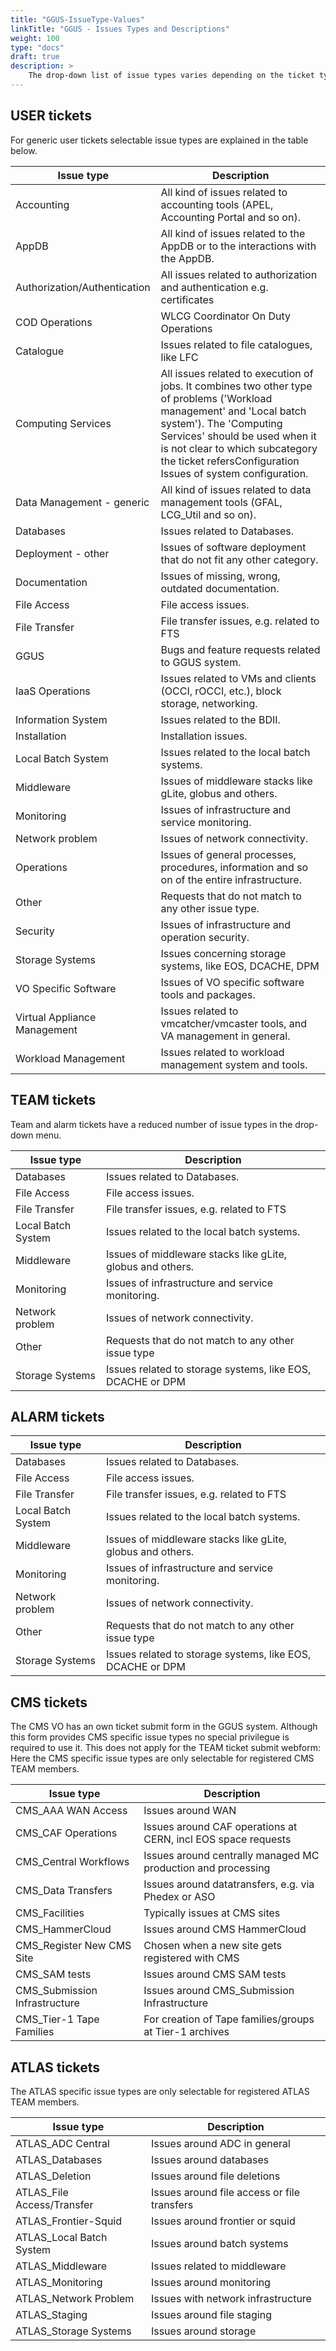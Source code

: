 ```yaml
---
title: "GGUS-IssueType-Values"
linkTitle: "GGUS - Issues Types and Descriptions"
weight: 100
type: "docs"
draft: true
description: >
    The drop-down list of issue types varies depending on the ticket type.
---
```


## USER tickets

For generic user tickets selectable issue types are explained in the table below.

<!-- markdownlint-disable line-length no-inline-html no-bare-urls -->

| Issue type                    | Description                                                                            |
|-------------------------------|----------------------------------------------------------------------------------------|
|Accounting	       	      	| All kind of issues related to accounting tools (APEL, Accounting Portal and so on).    |
|AppDB			      	| All kind of issues related to the AppDB or to the interactions with the AppDB.         |
|Authorization/Authentication	| All issues related to authorization and authentication e.g. certificates               |
|COD Operations		    	| WLCG Coordinator On Duty Operations                                                    |
|Catalogue			|Issues related to file catalogues, like LFC
|Computing Services		| All issues related to execution of jobs. It combines two other type of problems ('Workload management' and 'Local batch system'). The 'Computing Services' should be used when it is not clear to which subcategory the ticket refersConfiguration	Issues of system configuration.
|Data Management - generic	| All kind of issues related to data management tools (GFAL, LCG_Util and so on).
|Databases			| Issues related to Databases.
|Deployment - other		| Issues of software deployment that do not fit any other category.
|Documentation			| Issues of missing, wrong, outdated documentation.
|File Access			| File access issues.
|File Transfer			| File transfer issues, e.g. related to FTS
|GGUS				| Bugs and feature requests related to GGUS system.
|IaaS Operations		| Issues related to VMs and clients (OCCI, rOCCI, etc.), block storage, networking.
|Information System		| Issues related to the BDII.
|Installation			| Installation issues.
|Local Batch System		| Issues related to the local batch systems.
|Middleware			| Issues of middleware stacks like gLite, globus and others.
|Monitoring			| Issues of infrastructure and service monitoring.
|Network problem		| Issues of network connectivity.
|Operations			| Issues of general processes, procedures, information and so on of the entire infrastructure.
|Other				| Requests that do not match to any other issue type.
|Security			| Issues of infrastructure and operation security.
|Storage Systems		| Issues concerning storage systems, like EOS, DCACHE, DPM
|VO Specific Software		| Issues of VO specific software tools and packages.
|Virtual Appliance Management	| Issues related to vmcatcher/vmcaster tools, and VA management in general.
|Workload Management		| Issues related to workload management system and tools.

<!-- markdownlint-enable line-length no-inline-html no-bare-urls -->

## TEAM tickets

Team and alarm tickets have a reduced number of issue types in the drop-down menu.

<!-- markdownlint-disable line-length no-inline-html no-bare-urls -->

| Issue type            | Description                                                                            |
|-----------------------|----------------------------------------------------------------------------------------|
|Databases		| Issues related to Databases.
|File Access		| File access issues.
|File Transfer		| File transfer issues, e.g. related to FTS
|Local Batch System	| Issues related to the local batch systems.
|Middleware		| Issues of middleware stacks like gLite, globus and others.
|Monitoring		| Issues of infrastructure and service monitoring.
|Network problem	| Issues of network connectivity.
|Other			| Requests that do not match to any other issue type
|Storage Systems	| Issues related to storage systems, like EOS, DCACHE or DPM

## ALARM tickets

<!-- markdownlint-disable line-length no-inline-html no-bare-urls -->

| Issue type            | Description                                                                            |
|-----------------------|----------------------------------------------------------------------------------------|
|Databases		| Issues related to Databases.
|File Access		| File access issues.
|File Transfer		| File transfer issues, e.g. related to FTS
|Local Batch System	| Issues related to the local batch systems.
|Middleware		| Issues of middleware stacks like gLite, globus and others.
|Monitoring		| Issues of infrastructure and service monitoring.
|Network problem	| Issues of network connectivity.
|Other			| Requests that do not match to any other issue type
|Storage Systems	| Issues related to storage systems, like EOS, DCACHE or DPM

<!-- markdownlint-enable line-length no-inline-html no-bare-urls -->

## CMS tickets

The CMS VO has an own ticket submit form in the GGUS system. Although this form provides CMS specific issue types no special privilegue is required to use it. This does not apply for the TEAM ticket submit webform: Here the CMS specific issue types are only selectable for registered CMS TEAM members.

<!-- markdownlint-disable line-length no-inline-html no-bare-urls -->

| Issue type            | Description                                                                            |
|-----------------------|----------------------------------------------------------------------------------------|
|CMS_AAA WAN Access	| Issues around WAN
|CMS_CAF Operations	| Issues around CAF operations at CERN, incl EOS space requests
|CMS_Central Workflows	| Issues around centrally managed MC production and processing
|CMS_Data Transfers	| Issues around datatransfers, e.g. via Phedex or ASO
|CMS_Facilities		| Typically issues at CMS sites
|CMS_HammerCloud	| Issues around CMS HammerCloud
|CMS_Register New CMS Site	| Chosen when a new site gets registered with CMS
|CMS_SAM tests		| Issues around CMS SAM tests
|CMS_Submission Infrastructure	| Issues around CMS_Submission Infrastructure
|CMS_Tier-1 Tape Families	| For creation of Tape families/groups at Tier-1 archives

<!-- markdownlint-disable line-length no-inline-html no-bare-urls -->

## ATLAS tickets

The ATLAS specific issue types are only selectable for registered ATLAS TEAM members.

<!-- markdownlint-disable line-length no-inline-html no-bare-urls -->

| Issue type            | Description                                                                            |
|-----------------------|----------------------------------------------------------------------------------------|
|ATLAS_ADC Central	| Issues around ADC in general
|ATLAS_Databases	| Issues around databases
|ATLAS_Deletion		| Issues around file deletions
|ATLAS_File Access/Transfer	| Issues around file access or file transfers
|ATLAS_Frontier-Squid	| Issues around frontier or squid
|ATLAS_Local Batch System	| Issues around batch systems
|ATLAS_Middleware	| Issues related to middleware
|ATLAS_Monitoring	| Issues around monitoring
|ATLAS_Network Problem	| Issues with network infrastructure
|ATLAS_Staging		| Issues around file staging
|ATLAS_Storage Systems	| Issues around storage

<!-- markdownlint-disable line-length no-inline-html no-bare-urls -->


